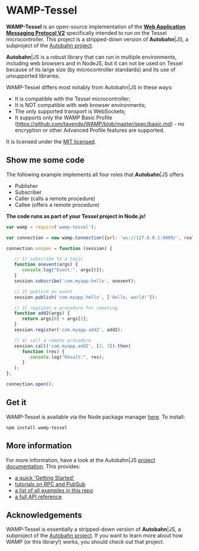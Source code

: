 # **WAMP-Tessel**

**WAMP-Tessel** is an open-source implementation of the **[Web Application Messaging Protocol V2](http://wamp.ws/)** specifically intended to run on the Tessel microcontroller. This project is a stripped-down version of **Autobahn**|JS, a subproject of the [Autobahn project](http://autobahn.ws/).

**Autobahn**|JS is a robust library that can run in multiple environments, including web browsers and in NodeJS, but it can not be used on Tessel because of its large size (by microcontroller standards) and its use of unsupported libraries.

WAMP-Tessel differs most notably from Autobahn|JS in these ways:
 * It is compatible with the Tessel microcontroller;
 * It is NOT compatible with web browser environments;
 * The only supported transport is WebSockets;
 * It supports only the WAMP Basic Profile (https://github.com/tavendo/WAMP/blob/master/spec/basic.md) - no encryption or other Advanced Profile features are supported.

It is licensed under the [MIT licensed](/LICENSE).

## Show me some code

The following example implements all four roles that **Autobahn**|JS offers

 * Publisher
 * Subscriber
 * Caller (calls a remote procedure)
 * Callee (offers a remote procedure)

**The code runs as part of your Tessel project in Node.js!**

```javascript
var wamp = require('wamp-tessel');

var connection = new wamp.Connection({url: 'ws://127.0.0.1:9000/', realm: 'realm1'});

connection.onopen = function (session) {

   // 1) subscribe to a topic
   function onevent(args) {
      console.log("Event:", args[0]);
   }
   session.subscribe('com.myapp.hello', onevent);

   // 2) publish an event
   session.publish('com.myapp.hello', ['Hello, world!']);

   // 3) register a procedure for remoting
   function add2(args) {
      return args[0] + args[1];
   }
   session.register('com.myapp.add2', add2);

   // 4) call a remote procedure
   session.call('com.myapp.add2', [2, 3]).then(
      function (res) {
         console.log("Result:", res);
      }
   );
};

connection.open();
```

## Get it

WAMP-Tessel is available via the Node package manager [here](https://www.npmjs.org/package/WAMP-Tessel). To install:

    npm install wamp-tessel


## More information

For more information, have a look at the Autobahn|JS [project documentation](http://autobahn.ws/js). This provides:

* [a quick 'Getting Started'](http://autobahn.ws/js/gettingstarted.html)
* [tutorials on RPC and PubSub](http://autobahn.ws/js/tutorial.html)
* [a list of all examples in this repo](http://autobahn.ws/js/examples_overview.html)
* [a full API reference](http://autobahn.ws/js/reference.html)

## Acknowledgements

WAMP-Tessel is essentially a stripped-down version of **Autobahn**|JS, a subproject of the [Autobahn project](http://autobahn.ws/). If you want to learn more about how WAMP (or this library!) works, you should check out that project.
